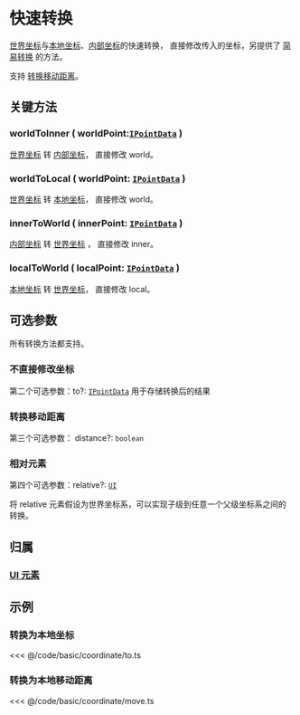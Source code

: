 # 快速转换

[世界坐标](/guide/basic/coordinate.md#world)与[本地坐标](/guide/basic/coordinate.md#local)、[内部坐标](/guide/basic/coordinate.md#inner)的快速转换， 直接修改传入的坐标，另提供了 [简易转换](./index.md) 的方法。

支持 [转换移动距离](#转换移动距离)。

## 关键方法

### worldToInner ( worldPoint:[`IPointData`](/reference/interface/math/Math.md#ipointdata) )

[世界坐标](/guide/basic/coordinate.md#world) 转 [内部坐标](/guide/basic/coordinate.md#inner)， 直接修改 world。

### worldToLocal ( worldPoint: [`IPointData`](/reference/interface/math/Math.md#ipointdata) )

[世界坐标](/guide/basic/coordinate.md#world) 转 [本地坐标](/guide/basic/coordinate.md#local)， 直接修改 world。

### innerToWorld ( innerPoint: [`IPointData`](/reference/interface/math/Math.md#ipointdata) )

[内部坐标](/guide/basic/coordinate.md#inner) 转 [世界坐标](/guide/basic/coordinate.md#world) ， 直接修改 inner。

### localToWorld ( localPoint: [`IPointData`](/reference/interface/math/Math.md#ipointdata) )

[本地坐标](/guide/basic/coordinate.md#local) 转 [世界坐标](/guide/basic/coordinate.md#world)， 直接修改 local。

## 可选参数

所有转换方法都支持。

### 不直接修改坐标

第二个可选参数：to?: [`IPointData`](/reference/interface/math/Math.md#ipointdata) 用于存储转换后的结果

### 转换移动距离

第三个可选参数： distance?: `boolean`

### 相对元素

第四个可选参数：relative?: [`UI`](/reference/display/UI.md)

将 relative 元素假设为世界坐标系，可以实现子级到任意一个父级坐标系之间的转换。

## 归属

### [UI 元素](/reference/display/UI.md)

## 示例

### 转换为本地坐标

<<< @/code/basic/coordinate/to.ts

### 转换为本地移动距离

<<< @/code/basic/coordinate/move.ts
